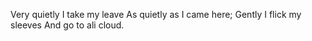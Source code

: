Very quietly I take my leave
As quietly as I came here;
Gently I flick my sleeves
And go to ali cloud.
